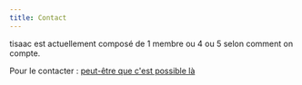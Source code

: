 ```yaml
---
title: Contact
---
```

tisaac est actuellement composé de 1 membre ou 4 ou 5 selon comment on compte.

Pour le contacter : [peut-être que c'est possible là](https://piaille.fr/@tisaac)